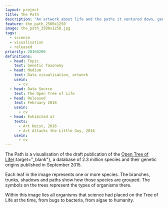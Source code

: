 ```yaml
---
layout: project
title: The Path
description: "An artwork about life and the paths it ventured down, generated from the Open Tree of Life: a database of 2.3 million species and their genetic origins"
feature: the_path_2500x1250
image: the_path_2500x1250.jpg
tags:
  - science
  - visualisation
  - released
priority: 20160200
definitions:
  - head: Topic
    text: Genetic Taxonomy
  - head: Medium
    text: Data visualisation, artwork
    usein:
      - cv
  - head: Data Source
    text: The Open Tree of Life
  - head: Released
    text: February 2016
    usein:
      - cv
  - head: Exhibited at
    texts:
      - Art Heist, 2016
      - Art Attacks the Little Guy, 2016
    usein:
      - cv
---
```

The Path is a visualisation of the draft publication of the [Open Tree of Life](http://opentreeoflife.org){:target="_blank"}, a database of 2.3 million species and their genetic origins published in September 2015.

Each leaf in the image represents one or more species. The branches, trunks, shadows and paths show how those species are grouped. The symbols on the trees represent the types of organisms there.

Within this image lies all organisms that science had placed on the Tree of Life at the time, from bugs to bacteria, from algae to humanity.
